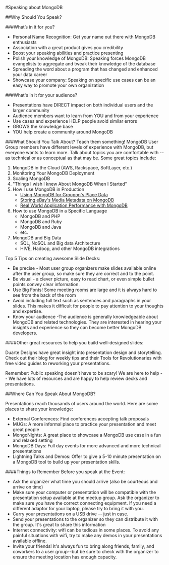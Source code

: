 #Speaking about MongoDB

##Why Should You Speak?

###What’s in it for you?

* Personal Name Recognition: Get your name out there with MongoDB enthusiasts
* Association with a great product gives you credibility
* Boost your speaking abilities and practice presenting
* Polish your knowledge of MongoDB: Speaking forces MongoDB evangelists to aggregate and tweak their knowledge of the database
* Spreading the word about a program that has changed and enhanced your data career
* Showcase your company: Speaking on specific use cases can be an easy way to promote your own organization

###What's in it for your audience?

* Presentations have DIRECT impact on both individual users and the larger community
* Audience members want to learn from YOU and from your experience
* Use cases and experience HELP people avoid similar errors
* GROWS the knowledge base
* YOU help create a community around MongoDB

###What Should You Talk About?
Teach them something! MongoDB User Group members have different levels of experience with MongoDB, but everyone wants to learn more. Talk about topics you are comfortable with -- as technical or as conceptual as that may be.
Some great topics include:

1. MongoDB in the Cloud (AWS, Rackspace, SoftLayer, etc.)
2. Monitoring Your MongoDB Deployment
3. Scaling MongoDB
4. "Things I wish I knew About MongoDB When I Started"
5. How I use MongoDB in Production
    * [Using MongoDB for Groupon's Place Data](http://www.mongodb.com/presentations/using-mongodb-groupons-place-data)
    * [Storing eBay's Media Metadata on MongoDB](http://www.mongodb.com/presentations/storing-ebays-media-metadata-mongodb-0)
    * [Real World Application Performance with MongoDB](http://www.mongodb.com/presentations/real-world-application-performance-mongodb)
6. How to use MongoDB in a Specific Language
    * MongoDB and PHP
    * MongoDB and Ruby
    * MongoDB and Java
    * etc.
7. MongoDB and Big Data
    * SQL, NoSQL and Big data Architecture
    * HIVE, Hadoop, and other MongoDB integrations


Top 5 Tips on creating awesome Slide Decks:

* Be precise - Most user group organizers make slides available online after the user group, so make sure they are correct and to the point.
* Be visual - a clever picture, easy to read chart, or even simple bullet points convey clear information.
* Use Big Fonts! Some meeting rooms are large and it is always hard to see from the back of the room
* Avoid including full text such as sentences and paragraphs in your slides. This makes it difficult for people to pay attention to your thoughts and expertise.
* Know your audience -The audience is generally knowledgeable about MongoDB and related technologies. They are interested in hearing your insights and experience so they can become better MongoDB developers.

####Other great resources to help you build well-designed slides:

Duarte Designs have great insight into presentation design and storytelling. Check out their blog for weekly tips and their Tools for Revolutionaries with free video guides to reworking your presentations.

Remember: Public speaking doesn’t have to be scary! We are here to help -- We have lots of resources and are happy to help review decks and presentations.


##Where Can You Speak About MongoDB?

Presentations reach thousands of users around the world. Here are some places to share your knowledge:

* External Conferences: Find conferences accepting talk proposals
* MUGs: A more informal place to practice your presentation and meet great people
* MongoNights: A great place to showcase a MongoDB use case in a fun and relaxed setting
* MongoDB Days: Full day events for more advanced and more technical presentations
* Lightning Talks and Demos: Offer to give a 5-10 minute presentation on a MongoDB tool to build up your presentation skills.

####Things to Remember Before you speak at the Event:

* Ask the organizer what time you should arrive (also be courteous and arrive on time)
* Make sure your computer or presentation will be compatible with the presentation setup available at the meetup group. Ask the organizer to make sure you have the correct connecting equipment. If you need a different adaptor for your laptop, please try to bring it with you.
* Carry your presentations on a USB drive -- just in case.
* Send your presentations to the organizer so they can distribute it with the group. It's great to share this information
* Internet connectivity: wifi can be tedious in some places. To avoid any painful situations with wifi, try to make any demos in your presentations available offline.
* Invite your friends! It's always fun to bring along friends, family, and coworkers to a user group--but be sure to check with the organizer to ensure the meeting location has enough capacity.
